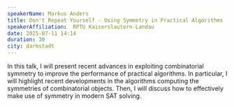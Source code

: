```yaml
---
speakerName: Markus Anders
title: Don't Repeat Yourself - Using Symmetry in Practical Algorithms
speakerAffiliation:  RPTU Kaiserslautern-Landau
date: 2025-07-11 14:14
duration: 30
city: darmstadt
---
```

In this talk, I will present recent advances in exploiting combinatorial symmetry to improve the performance of practical algorithms. In particular, I will highlight recent developments in the algorithms computing the symmetries of combinatorial objects. Then, I will discuss how to effectively make use of symmetry in modern SAT solving.
